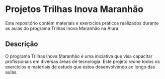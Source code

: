 # Projetos Trilhas Inova Maranhão

Este repositório contém materiais e exercícios práticos realizados durante as aulas do programa Trilhas Inova Maranhão na Alura.

## Descrição

O programa Trilhas Inova Maranhão é uma iniciativa que visa capacitar profissionais em diversas áreas de tecnologia. Este projeto reúne todos os exercícios e materiais de estudo que estou desenvolvendo ao longo das aulas.
